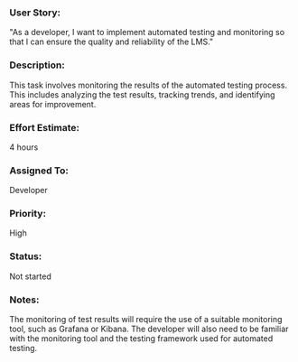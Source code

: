 ### User Story: 
"As a developer, I want to implement automated testing and monitoring so that I can ensure the quality and reliability of the LMS."

### Description: 
This task involves monitoring the results of the automated testing process. This includes analyzing the test results, tracking trends, and identifying areas for improvement.

### Effort Estimate: 
4 hours

### Assigned To: 
Developer

### Priority: 
High

### Status: 
Not started

### Notes: 
The monitoring of test results will require the use of a suitable monitoring tool, such as Grafana or Kibana. The developer will also need to be familiar with the monitoring tool and the testing framework used for automated testing.



